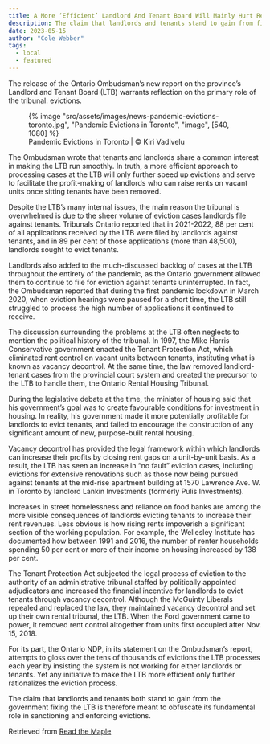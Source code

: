 ```yaml
---
title: A More ‘Efficient’ Landlord And Tenant Board Will Mainly Hurt Renters
description: The claim that landlords and tenants stand to gain from fixing the LTB obfuscates its crucial role in sanctioning and enforcing evictions
date: 2023-05-15
author: "Cole Webber"
tags:
  - local
  - featured
---
```


The release of the Ontario Ombudsman’s new report on the province’s Landlord and Tenant Board (LTB) warrants reflection on the primary role of the tribunal: evictions.

<!-- excerpt -->

<figure>
{% image "src/assets/images/news-pandemic-evictions-toronto.jpg", "Pandemic Evictions in Toronto", "image", [540, 1080] %}
<figcaption>Pandemic Evictions in Toronto | © Kiri Vadivelu</figcaption>
</figure>

The Ombudsman wrote that tenants and landlords share a common interest in making the LTB run smoothly. In truth, a more efficient approach to processing cases at the LTB will only further speed up evictions and serve to facilitate the profit-making of landlords who can raise rents on vacant units once sitting tenants have been removed.

Despite the LTB’s many internal issues, the main reason the tribunal is overwhelmed is due to the sheer volume of eviction cases landlords file against tenants. Tribunals Ontario reported that in 2021-2022, 88 per cent of all applications received by the LTB were filed by landlords against tenants, and in 89 per cent of those applications (more than 48,500), landlords sought to evict tenants.

Landlords also added to the much-discussed backlog of cases at the LTB throughout the entirety of the pandemic, as the Ontario government allowed them to continue to file for eviction against tenants uninterrupted. In fact, the Ombudsman reported that during the first pandemic lockdown in March 2020, when eviction hearings were paused for a short time, the LTB still struggled to process the high number of applications it continued to receive.

The discussion surrounding the problems at the LTB often neglects to mention the political history of the tribunal. In 1997, the Mike Harris Conservative government enacted the Tenant Protection Act, which eliminated rent control on vacant units between tenants, instituting what is known as vacancy decontrol. At the same time, the law removed landlord-tenant cases from the provincial court system and created the precursor to the LTB to handle them, the Ontario Rental Housing Tribunal.

During the legislative debate at the time, the minister of housing said that his government’s goal was to create favourable conditions for investment in housing. In reality, his government made it more potentially profitable for landlords to evict tenants, and failed to encourage the construction of any significant amount of new, purpose-built rental housing.

Vacancy decontrol has provided the legal framework within which landlords can increase their profits by closing rent gaps on a unit-by-unit basis. As a result, the LTB has seen an increase in “no fault” eviction cases, including evictions for extensive renovations such as those now being pursued against tenants at the mid-rise apartment building at 1570 Lawrence Ave. W. in Toronto by landlord Lankin Investments (formerly Pulis Investments).

Increases in street homelessness and reliance on food banks are among the more visible consequences of landlords evicting tenants to increase their rent revenues. Less obvious is how rising rents impoverish a significant section of the working population. For example, the Wellesley Institute has documented how between 1991 and 2016, the number of renter households spending 50 per cent or more of their income on housing increased by 138 per cent.

The Tenant Protection Act subjected the legal process of eviction to the authority of an administrative tribunal staffed by politically appointed adjudicators and increased the financial incentive for landlords to evict tenants through vacancy decontrol. Although the McGuinty Liberals repealed and replaced the law, they maintained vacancy decontrol and set up their own rental tribunal, the LTB. When the Ford government came to power, it removed rent control altogether from units first occupied after Nov. 15, 2018.

For its part, the Ontario NDP, in its statement on the Ombudsman’s report, attempts to gloss over the tens of thousands of evictions the LTB processes each year by insisting the system is not working for either landlords or tenants. Yet any initiative to make the LTB more efficient only further rationalizes the eviction process.

The claim that landlords and tenants both stand to gain from the government fixing the LTB is therefore meant to obfuscate its fundamental role in sanctioning and enforcing evictions.

Retrieved from [Read the Maple](https://www.readthemaple.com/a-more-efficient-landlord-and-tenant-board-will-only-hurt-renters/)
